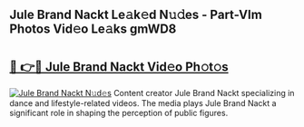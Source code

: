 ## Jule Brand Nackt Le𝚊k𝚎d N𝚞𝚍es - Part-VIm Photos Vid𝚎o Le𝚊ks gmWD8

# <h2><a href="http://fb6vex.evod.top/?m=Jule+Brand+Nackt">🔗 👉🔴 Jule Brand Nackt Vid𝚎o Ph𝚘t𝚘s</a></h2>

[![Jule Brand Nackt N𝚞d𝚎s](https://i.imgur.com/8V9OHl7.gif)](http://fb6vex.evod.top/?m=Jule+Brand+Nackt)
Content creator Jule Brand Nackt specializing in dance and lifestyle-related videos. The media plays Jule Brand Nackt a significant role in shaping the perception of public figures. 
